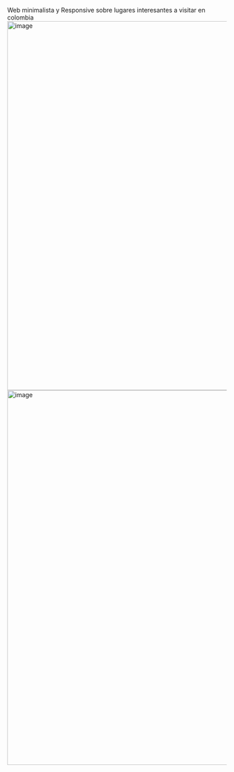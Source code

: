 Web minimalista y Responsive sobre lugares interesantes a visitar en colombia 
<br>
<img width="892" height="846" alt="image" src="https://github.com/user-attachments/assets/e54ef963-a013-4287-a7ea-ab5c9d394ca2" />
<br>
<img width="737" height="859" alt="image" src="https://github.com/user-attachments/assets/e693df41-3506-48d2-908c-fc36dde94be0" />


